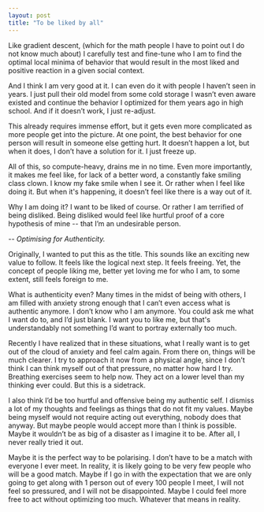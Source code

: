 ```yaml
---
layout: post
title: "To be liked by all"
---
```


Like gradient descent, (which for the math people I have to point out I do not know much about) I carefully test and fine-tune who I am to find the optimal local minima of behavior that would result in the most liked and positive reaction in a given social context.

And I think I am very good at it. I can even do it with people I haven’t seen in years. I just pull their old model from some cold storage I wasn’t even aware existed and continue the behavior I optimized for them years ago in high school. And if it doesn’t work, I just re-adjust.

This already requires immense effort, but it gets even more complicated as more people get into the picture. At one point, the best behavior for one person will result in someone else getting hurt. It doesn’t happen a lot, but when it does, I don’t have a solution for it. I just freeze up.

All of this, so compute-heavy, drains me in no time. Even more importantly, it makes me feel like, for lack of a better word, a constantly fake smiling class clown. I know my fake smile when I see it. Or rather when I feel like doing it. But when it's happening, it doesn’t feel like there is a way out of it.

Why I am doing it? I want to be liked of course. Or rather I am terrified of being disliked. Being disliked would feel like hurtful proof of a core hypothesis of mine -- that I’m an undesirable person.

-- *Optimising for Authenticity.*

Originally, I wanted to put this as the title. This sounds like an exciting new value to follow. It feels like the logical next step. It feels freeing. Yet, the concept of people liking me, better yet loving me for who I am, to some extent, still feels foreign to me.

What is authenticity even? Many times in the midst of being with others, I am filled with anxiety strong enough that I can’t even access what is authentic anymore. I don’t know who I am anymore. You could ask me what I want do to, and I’d just blank. I want you to like me, but that's understandably not something I’d want to portray externally too much.

Recently I have realized that in these situations, what I really want is to get out of the cloud of anxiety and feel calm again. From there on, things will be much clearer. I try to approach it now from a physical angle, since I don’t think I can think myself out of that pressure, no matter how hard I try. Breathing exercises seem to help now. They act on a lower level than my thinking ever could. But this is a sidetrack.

I also think I’d be too hurtful and offensive being my authentic self. I dismiss a lot of my thoughts and feelings as things that do not fit my values. Maybe being myself would not require acting out everything, nobody does that anyway. But maybe people would accept more than I think is possible. Maybe it wouldn’t be as big of a disaster as I imagine it to be. After all, I never really tried it out.

Maybe it is the perfect way to be polarising. I don’t have to be a match with everyone I ever meet. In reality, it is likely going to be very few people who will be a good match. Maybe if I go in with the expectation that we are only going to get along with 1 person out of every 100 people I meet, I will not feel so pressured, and I will not be disappointed. Maybe I could feel more free to act without optimizing too much. Whatever that means in reality.
